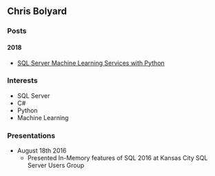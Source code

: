 ## Chris Bolyard

### Posts

#### 2018
- [SQL Server Machine Learning Services with Python](2018/mssqlPythonOverview.md)

### Interests

- SQL Server
- C#
- Python
- Machine Learning

### Presentations

- August 18th 2016
  - Presented In-Memory features of SQL 2016 at Kansas City SQL Server Users Group
